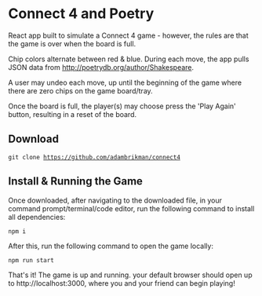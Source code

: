 <!-- TITLE/ -->
<h1>Connect 4 and Poetry</h1>
<!-- /TITLE -->

<!-- DESCRIPTION/ -->
React app built to simulate a Connect 4 game - however, the rules are that the game is over when the board is full.

Chip colors alternate between red & blue. During each move, the app pulls JSON data from http://poetrydb.org/author/Shakespeare.

A user may undeo each move, up until the beginning of the game where there are zero chips on the game board/tray.

Once the board is full, the player(s) may choose press the 'Play Again' button, resulting in a reset of the board.
<!-- /DESCRIPTION -->

<!-- Download/ -->
<h2>Download</h2>

<code>git clone https://github.com/adambrikman/connect4</code>

<!-- /Download -->

<!-- Install & Launch -->
<h2>Install & Running the Game</h2>

Once downloaded, after navigating to the downloaded file, in your command prompt/terminal/code editor, run the following command to install all dependencies:

<code>npm i</code>

After this, run the following command to open the game locally:

<code>npm run start</code>

That's it! The game is up and running. your default browser should open up to http://localhost:3000, where you and your friend can begin playing!
<!-- /Install & Launch -->